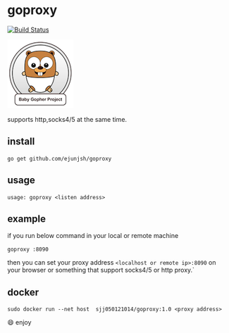# goproxy
[![Build Status](https://travis-ci.org/ejunjsh/goproxy.svg?branch=master)](https://travis-ci.org/ejunjsh/goproxy)

[![baby-gopher](https://raw.githubusercontent.com/drnic/babygopher-site/gh-pages/images/babygopher-badge.png)](http://www.babygopher.org)

supports http,socks4/5 at the same time.

## install

    go get github.com/ejunjsh/goproxy


## usage

    usage: goproxy <listen address>
    
## example

if you run below command in your local or remote machine

    goproxy :8090
    
then you can set your proxy address `<localhost or remote ip>:8090` on your browser or something that support socks4/5 or http proxy.` 
    

## docker

    sudo docker run --net host  sjj050121014/goproxy:1.0 <proxy address>


😄 enjoy
